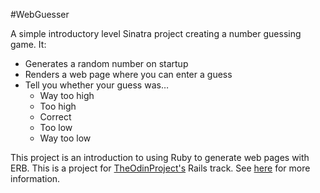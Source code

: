#WebGuesser

A simple introductory level Sinatra project creating a number guessing game. It:

* Generates a random number on startup
* Renders a web page where you can enter a guess
* Tell you whether your guess was…  
  * Way too high
  * Too high
  * Correct
  * Too low
  * Way too low

This project is an introduction to using Ruby to generate web pages with ERB. This is a project for [TheOdinProject's](http://www.theodinproject.com) Rails track. See [here](http://www.theodinproject.com/courses/ruby-on-rails/lessons/sinatra-basics?ref=lc-pb) for more information.